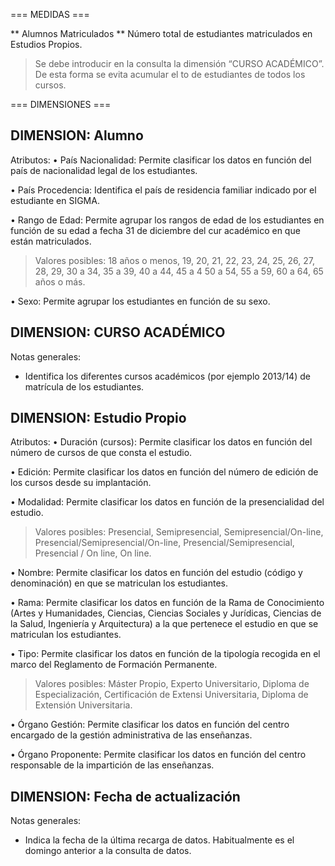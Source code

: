 === MEDIDAS ===

** Alumnos Matriculados **
Número total de estudiantes matriculados en Estudios Propios.

>Se debe introducir en la consulta la dimensión “CURSO ACADÉMICO”. De esta forma se evita acumular el to
de estudiantes de todos los cursos.

=== DIMENSIONES ===

## DIMENSION: Alumno ##

Atributos:
• País Nacionalidad:
Permite clasificar los datos en función del país de nacionalidad legal de los estudiantes.

• País Procedencia:
Identifica el país de residencia familiar indicado por el estudiante en SIGMA.

• Rango de Edad:
Permite agrupar los rangos de edad de los estudiantes en función de su edad a fecha 31 de diciembre del cur académico en que están matriculados.

>Valores posibles: 18 años o menos, 19, 20, 21, 22, 23, 24, 25, 26, 27, 28, 29, 30 a 34, 35 a 39, 40 a 44, 45 a 4
50 a 54, 55 a 59, 60 a 64, 65 años o más.

• Sexo:
Permite agrupar los estudiantes en función de su sexo.

## DIMENSION: CURSO ACADÉMICO ##

Notas generales:
- Identifica los diferentes cursos académicos (por ejemplo 2013/14) de matrícula de los estudiantes.

## DIMENSION: Estudio Propio ##

Atributos:
• Duración (cursos):
Permite clasificar los datos en función del número de cursos de que consta el estudio.

• Edición:
Permite clasificar los datos en función del número de edición de los cursos desde su implantación.

• Modalidad:
Permite clasificar los datos en función de la presencialidad del estudio.

>Valores posibles: Presencial, Semipresencial, Semipresencial/On-line, Presencial/Semipresencial/On-line,
Presencial/Semipresencial, Presencial / On line, On line.

• Nombre:
Permite clasificar los datos en función del estudio (código y denominación) en que se matriculan los estudiantes.

• Rama:
Permite clasificar los datos en función de la Rama de Conocimiento (Artes y Humanidades, Ciencias, Ciencias Sociales y Jurídicas, Ciencias de la Salud, Ingeniería y Arquitectura) a la que pertenece el estudio en que se matriculan los estudiantes.

• Tipo:
Permite clasificar los datos en función de la tipología recogida en el marco del Reglamento de Formación Permanente.

>Valores posibles: Máster Propio, Experto Universitario, Diploma de Especialización, Certificación de Extensi
Universitaria, Diploma de Extensión Universitaria.

• Órgano Gestión:
Permite clasificar los datos en función del centro encargado de la gestión administrativa de las enseñanzas.

• Órgano Proponente:
Permite clasificar los datos en función del centro responsable de la impartición de las enseñanzas.

## DIMENSION: Fecha de actualización ##

Notas generales:
- Indica la fecha de la última recarga de datos. Habitualmente es el domingo anterior a la consulta de datos.


